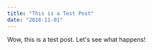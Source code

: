 ```yaml
---
title: "This is a Test Post"
date: "2018-11-01"
---
```


Wow, this is a test post.  Let's see what happens!